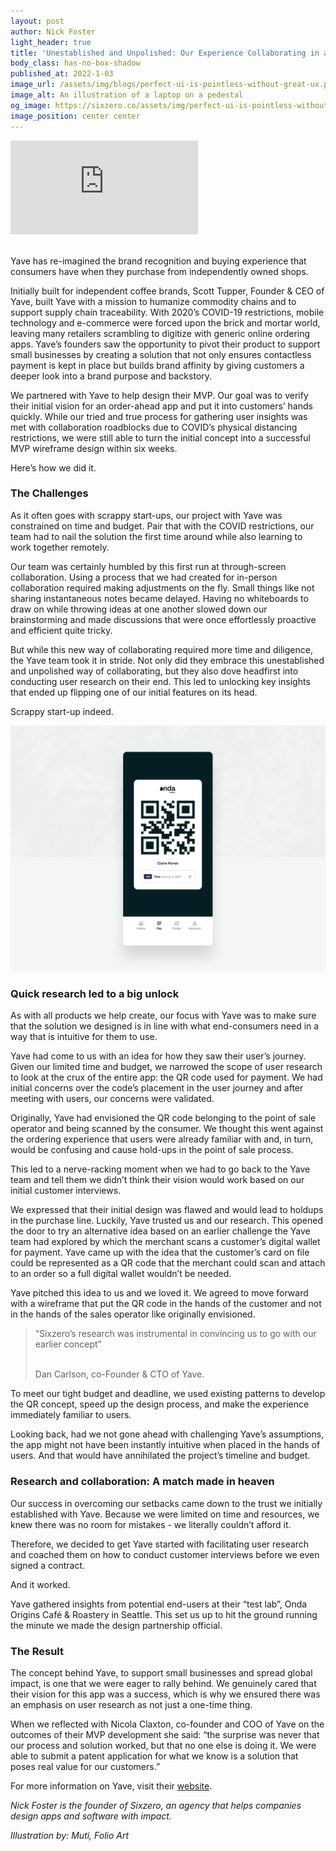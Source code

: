 ```yaml
---
layout: post
author: Nick Foster
light_header: true
title: 'Unestablished and Unpolished: Our Experience Collaborating in a Pandemic'
body_class: has-no-box-shadow
published_at: 2022-1-03
image_url: /assets/img/blogs/perfect-ui-is-pointless-without-great-ux.png
image_alt: An illustration of a laptop on a pedestal
og_image: https://sixzero.co/assets/img/perfect-ui-is-pointless-without-great-ux--og.png
image_position: center center
---
```


<div class='embed-container'>
<iframe src="https://player.vimeo.com/video/651300500?h=fb76160fc8?api=1&background=1" frameborder="0" webkitallowfullscreen mozallowfullscreen allowfullscreen></iframe>
</div>

<br>

Yave has re-imagined the brand recognition and buying experience that consumers have when they purchase from independently owned shops.  

Initially built for independent coffee brands, Scott Tupper, Founder & CEO of Yave,  built Yave with a mission to humanize commodity chains and to support supply chain traceability.  With 2020’s COVID-19 restrictions, mobile technology and e-commerce were forced upon the brick and mortar world, leaving many retailers scrambling to digitize with generic online ordering apps. Yave’s founders saw the opportunity to pivot their product to support small businesses by creating a solution that not only ensures contactless payment is kept in place but builds brand affinity by giving customers a deeper look into a brand purpose and backstory.

We partnered with Yave to help design their MVP. Our goal was to verify their initial vision for an order-ahead app and put it into customers’ hands quickly. While our tried and true process for gathering user insights was met with collaboration roadblocks due to COVID’s physical distancing restrictions, we were still able to turn the initial concept into a successful MVP wireframe design within six weeks.

Here’s how we did it. 

### The Challenges

As it often goes with scrappy start-ups, our project with Yave was constrained on time and budget. Pair that with the COVID restrictions, our team had to nail the solution the first time around while also learning to work together remotely.

Our team was certainly humbled by this first run at through-screen collaboration. Using a process that we had created for in-person collaboration required making adjustments on the fly. Small things like not sharing instantaneous notes became delayed. Having no whiteboards to draw on while throwing ideas at one another slowed down our brainstorming and made discussions that were once effortlessly proactive and efficient quite tricky.

But while this new way of collaborating required more time and diligence, the Yave team took it in stride. Not only did they embrace this unestablished and unpolished way of collaborating, but they also dove headfirst into conducting user research on their end. This led to unlocking key insights that ended up flipping one of our initial features on its head. 

Scrappy start-up indeed. 

<img src="/assets/img/blogs/yave/yave-case-still-1.png" alt="Example of the Yave payment interface">

### Quick research led to a big unlock

As with all products we help create, our focus with Yave was to make sure that the solution we designed is in line with what end-consumers need in a way that is intuitive for them to use. 

Yave had come to us with an idea for how they saw their user’s journey. Given our limited time and budget, we narrowed the scope of user research to look at the crux of the entire app: the QR code used for payment. We had initial concerns over the code’s placement in the user journey and after meeting with users, our concerns were validated. 

Originally, Yave had envisioned the QR code belonging to the point of sale operator and being scanned by the consumer. We thought this went against the ordering experience that users were already familiar with and, in turn, would be confusing and cause hold-ups in the point of sale process.

This led to a nerve-racking moment when we had to go back to the Yave team and
tell them we didn’t think their vision would work based on our initial customer interviews.

We expressed that their initial design was flawed and would lead to holdups in the purchase line. Luckily, Yave trusted us and our research.  This opened the door to try an alternative idea based on an earlier challenge the Yave team had explored by which the merchant scans a customer’s digital wallet for payment. Yave came up with the idea that the customer’s card on file could be represented as a QR code that the merchant could scan and attach to an order so a full digital wallet wouldn’t be needed.   
 
Yave pitched this idea to us and we loved it. We agreed to move forward with a wireframe that put the QR code in the hands of the customer and not in the hands of the sales operator like originally envisioned.

<blockquote>
  <p>
    &ldquo;Sixzero’s research was instrumental in convincing us to go with our earlier concept&rdquo;
  </p>
  <br>
  Dan Carlson, co-Founder &amp; CTO of Yave.
</blockquote>


To meet our tight budget and deadline, we used existing patterns to develop the QR concept, speed up the design process, and make the experience immediately familiar to users. 

Looking back, had we not gone ahead with challenging Yave’s assumptions, the app might not have been instantly intuitive when placed in the hands of users. And that would have annihilated the project’s timeline and budget. 

### Research and collaboration: A match made in heaven

Our success in overcoming our setbacks came down to the trust we initially established with Yave. Because we were limited on time and resources, we knew there was no room for mistakes - we literally couldn’t afford it. 

Therefore, we decided to get Yave started with facilitating user research and coached them on how to conduct customer interviews before we even signed a contract. 

And it worked. 
 
Yave gathered insights from potential end-users at their “test lab”, Onda Origins Café & Roastery in Seattle. This set us up to hit the ground running the minute we made the design partnership official. 

### The Result 

The concept behind Yave, to support small businesses and spread global impact, is one that we were eager to rally behind. We genuinely cared that their vision for this app was a success, which is why we ensured there was an emphasis on user research as not just a one-time thing. 

When we reflected with Nicola Claxton, co-founder and COO of Yave on the outcomes of their MVP development she said: “the surprise was never that our process and solution worked, but that no one else is doing it.  We were able to submit a patent application for what we know is a solution that poses real value for our customers.”

For more information on Yave, visit their <a href="https://www.yave.io/" target="_blank">website</a>.

*Nick Foster is the founder of Sixzero, an agency that helps companies design apps and software with impact.*

*Illustration by: Muti, Folio Art*
